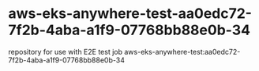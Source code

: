 # aws-eks-anywhere-test-aa0edc72-7f2b-4aba-a1f9-07768bb88e0b-34
repository for use with E2E test job aws-eks-anywhere-test:aa0edc72-7f2b-4aba-a1f9-07768bb88e0b-34
